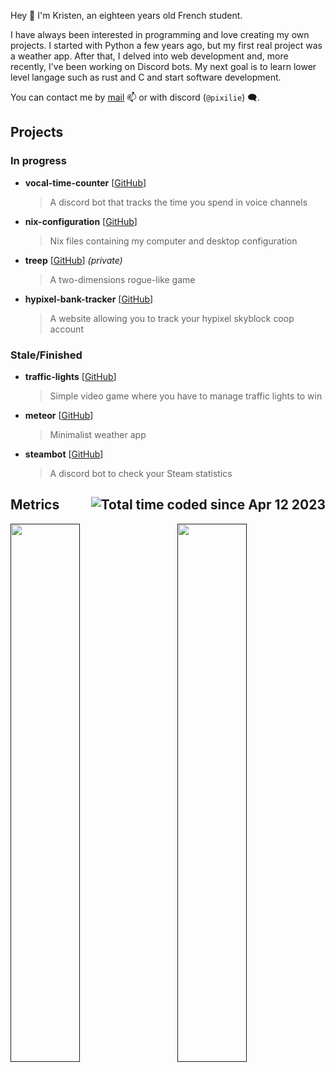 Hey 👋 I'm Kristen, an eighteen years old French student.

I have always been interested in programming and love creating my own projects. I started with Python a few years ago, but my first real project was a weather app. After that, I delved into web development and, more recently, I've been working on Discord bots. My next goal is to learn lower level langage such as rust and C and start software development.

You can contact me by [mail](mailto:kristen.couty@gmail.com) 📫 or with discord (`@pixilie`) 🗨️.


## Projects

### In progress

-   **vocal-time-counter** [[GitHub](https://github.com/pixilie/vocal-time-counter/)]

    > A discord bot that tracks the time you spend in voice channels

-   **nix-configuration** [[GitHub](https://github.com/pixilie/nix-configuration/)]

    > Nix files containing my computer and desktop configuration
    
-   **treep** [[GitHub](https://github.com/mrnossiom/treep/)] _(private)_

    > A two-dimensions rogue-like game

-   **hypixel-bank-tracker** [[GitHub](https://github.com/pixilie/hypixel-bank-tracker/)]

    > A website allowing you to track your hypixel skyblock coop account

### Stale/Finished

-   **traffic-lights** [[GitHub](https://github.com/pixilie/traffic-lights/)]

    > Simple video game where you have to manage traffic lights to win

-   **meteor** [[GitHub](https://github.com/pixilie/meteor/)]

    > Minimalist weather app

-   **steambot** [[GitHub](https://github.com/pixilie/steambot/)]

    > A discord bot to check your Steam statistics

## Metrics  <img src="https://wakatime.com/badge/user/0ebf63dd-06b9-44c5-9f1f-54c54f263777.svg" alt="Total time coded since Apr 12 2023" align="right"/>

<a href=""> <img align="left" width="47%" src="https://github-readme-stats.vercel.app/api?username=pixilie&theme=tokyonight&hide_border=false&include_all_commits=true&count_private=true"/> </a>
<a href=""> <img align="right" width="47%" src="https://github-readme-stats.vercel.app/api/wakatime?username=pixilie&layout=compact&langs_count=10&theme=tokyonight&custom_title=Time%20by%20language"/> </a>

